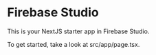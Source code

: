 # Firebase Studio

This is your NextJS starter app in Firebase Studio.

To get started, take a look at src/app/page.tsx.

